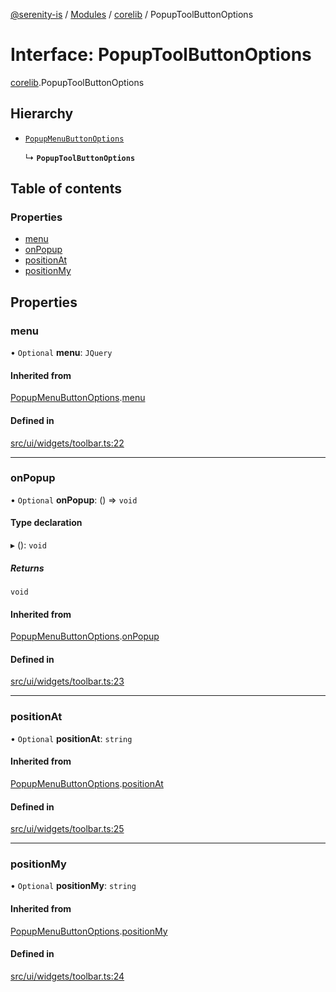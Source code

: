 [@serenity-is](../README.md) / [Modules](../modules.md) / [corelib](../modules/corelib.md) / PopupToolButtonOptions

# Interface: PopupToolButtonOptions

[corelib](../modules/corelib.md).PopupToolButtonOptions

## Hierarchy

- [`PopupMenuButtonOptions`](corelib.PopupMenuButtonOptions.md)

  ↳ **`PopupToolButtonOptions`**

## Table of contents

### Properties

- [menu](corelib.PopupToolButtonOptions.md#menu)
- [onPopup](corelib.PopupToolButtonOptions.md#onpopup)
- [positionAt](corelib.PopupToolButtonOptions.md#positionat)
- [positionMy](corelib.PopupToolButtonOptions.md#positionmy)

## Properties

### menu

• `Optional` **menu**: `JQuery`

#### Inherited from

[PopupMenuButtonOptions](corelib.PopupMenuButtonOptions.md).[menu](corelib.PopupMenuButtonOptions.md#menu)

#### Defined in

[src/ui/widgets/toolbar.ts:22](https://github.com/serenity-is/serenity/blob/master/packages/corelib/src/ui/widgets/toolbar.ts#L22)

___

### onPopup

• `Optional` **onPopup**: () => `void`

#### Type declaration

▸ (): `void`

##### Returns

`void`

#### Inherited from

[PopupMenuButtonOptions](corelib.PopupMenuButtonOptions.md).[onPopup](corelib.PopupMenuButtonOptions.md#onpopup)

#### Defined in

[src/ui/widgets/toolbar.ts:23](https://github.com/serenity-is/serenity/blob/master/packages/corelib/src/ui/widgets/toolbar.ts#L23)

___

### positionAt

• `Optional` **positionAt**: `string`

#### Inherited from

[PopupMenuButtonOptions](corelib.PopupMenuButtonOptions.md).[positionAt](corelib.PopupMenuButtonOptions.md#positionat)

#### Defined in

[src/ui/widgets/toolbar.ts:25](https://github.com/serenity-is/serenity/blob/master/packages/corelib/src/ui/widgets/toolbar.ts#L25)

___

### positionMy

• `Optional` **positionMy**: `string`

#### Inherited from

[PopupMenuButtonOptions](corelib.PopupMenuButtonOptions.md).[positionMy](corelib.PopupMenuButtonOptions.md#positionmy)

#### Defined in

[src/ui/widgets/toolbar.ts:24](https://github.com/serenity-is/serenity/blob/master/packages/corelib/src/ui/widgets/toolbar.ts#L24)
